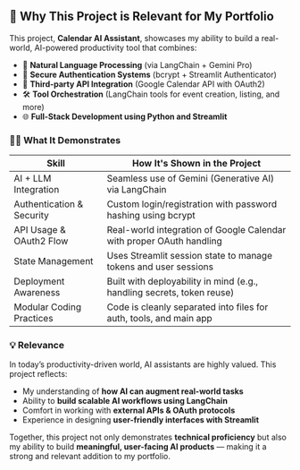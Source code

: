 ## 📌 Why This Project is Relevant for My Portfolio

This project, **Calendar AI Assistant**, showcases my ability to build a real-world, AI-powered productivity tool that combines:

- 🧠 **Natural Language Processing** (via LangChain + Gemini Pro)
- 🔐 **Secure Authentication Systems** (bcrypt + Streamlit Authenticator)
- 📅 **Third-party API Integration** (Google Calendar API with OAuth2)
- 🛠️ **Tool Orchestration** (LangChain tools for event creation, listing, and more)
- 🌐 **Full-Stack Development using Python and Streamlit**

### 👨‍💻 What It Demonstrates

| Skill                      | How It's Shown in the Project                                           |
|---------------------------|-------------------------------------------------------------------------|
| AI + LLM Integration       | Seamless use of Gemini (Generative AI) via LangChain                   |
| Authentication & Security  | Custom login/registration with password hashing using bcrypt           |
| API Usage & OAuth2 Flow    | Real-world integration of Google Calendar with proper OAuth handling   |
| State Management           | Uses Streamlit session state to manage tokens and user sessions        |
| Deployment Awareness       | Built with deployability in mind (e.g., handling secrets, token reuse) |
| Modular Coding Practices   | Code is cleanly separated into files for auth, tools, and main app     |

### 💡 Relevance

In today’s productivity-driven world, AI assistants are highly valued. This project reflects:
- My understanding of **how AI can augment real-world tasks**
- Ability to **build scalable AI workflows using LangChain**
- Comfort in working with **external APIs & OAuth protocols**
- Experience in designing **user-friendly interfaces with Streamlit**

Together, this project not only demonstrates **technical proficiency** but also my ability to build **meaningful, user-facing AI products** — making it a strong and relevant addition to my portfolio.

